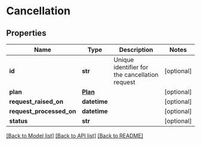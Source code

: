 # Cancellation

## Properties
Name | Type | Description | Notes
------------ | ------------- | ------------- | -------------
**id** | **str** | Unique identifier for the cancellation request | [optional] 
**plan** | [**Plan**](Plan.md) |  | [optional] 
**request_raised_on** | **datetime** |  | [optional] 
**request_processed_on** | **datetime** |  | [optional] 
**status** | **str** |  | [optional] 

[[Back to Model list]](../README.md#documentation-for-models) [[Back to API list]](../README.md#documentation-for-api-endpoints) [[Back to README]](../README.md)


